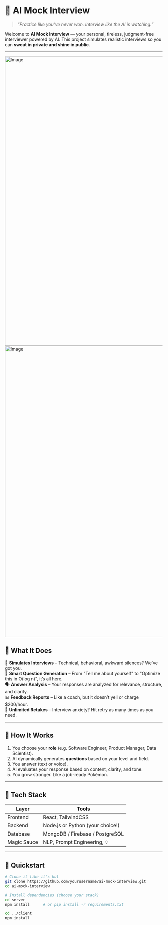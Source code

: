 # 🤖 AI Mock Interview

> _“Practice like you’ve never won. Interview like the AI is watching.”_

Welcome to **AI Mock Interview** — your personal, tireless, judgment-free interviewer powered by AI. This project simulates realistic interviews so you can **sweat in private and shine in public**.

---
<img width="1920" height="921" alt="Image" src="https://github.com/user-attachments/assets/da82025d-6a32-4fce-a20e-ee4774835518" />

<img width="1920" height="928" alt="Image" src="https://github.com/user-attachments/assets/9dd654c8-06c1-45b0-b9b3-d0e05026dc1e" />

## 🎯 What It Does

👔 **Simulates Interviews** – Technical, behavioral, awkward silences? We’ve got you.  
🧠 **Smart Question Generation** – From "Tell me about yourself" to "Optimize this in O(log n)", it’s all here.  
🗣️ **Answer Analysis** – Your responses are analyzed for relevance, structure, and clarity.  
📊 **Feedback Reports** – Like a coach, but it doesn’t yell or charge $200/hour.  
🔁 **Unlimited Retakes** – Interview anxiety? Hit retry as many times as you need.

---

## 🧪 How It Works

1. You choose your **role** (e.g. Software Engineer, Product Manager, Data Scientist).
2. AI dynamically generates **questions** based on your level and field.
3. You answer (text or voice).
4. AI evaluates your response based on content, clarity, and tone.
5. You grow stronger. Like a job-ready Pokémon.

---

## 🧰 Tech Stack

| Layer         | Tools                             |
|---------------|-----------------------------------|
| Frontend      | React, TailwindCSS                |
| Backend       | Node.js or Python (your choice!)  |
| Database      | MongoDB / Firebase / PostgreSQL   |
| Magic Sauce   | NLP, Prompt Engineering, 💡        |

---

## 🚀 Quickstart

```bash
# Clone it like it's hot
git clone https://github.com/yourusername/ai-mock-interview.git
cd ai-mock-interview

# Install dependencies (choose your stack)
cd server
npm install      # or pip install -r requirements.txt

cd ../client
npm install

